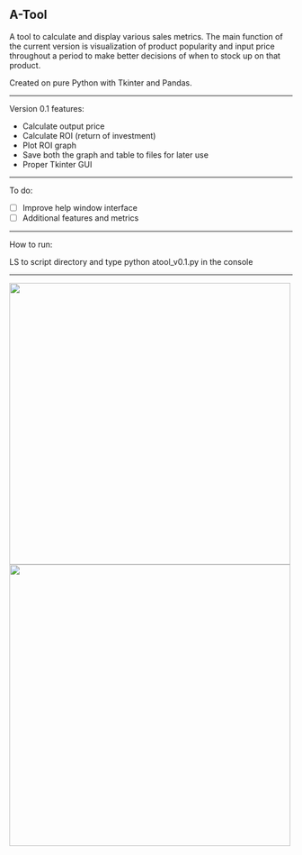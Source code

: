 ## **A-Tool**

A tool to calculate and display various sales metrics.
The main function of the current version is visualization of product popularity and input price throughout a period to make better decisions of when to stock up on that product.

Created on pure Python with Tkinter and Pandas.

______________

Version 0.1 features:

 - Calculate output price
 - Calculate ROI (return of investment)
 - Plot ROI graph
 - Save both the graph and table to files for later use
 - Proper Tkinter GUI

______________

To do:

 - [ ] Improve help window interface
 - [ ] Additional features and metrics

______________

How to run:

LS to script directory and type python atool_v0.1.py in the console

______________

<img src="https://drive.google.com/uc?export=view&id=15sytiB1LtuM9ix5AwEGY8GuzLoJQB0Ob" width=500>
<img src="https://drive.google.com/uc?export=view&id=1Gb5tZILrnFb3NZLuxpVxGVrnhsQeVbCp" width=500>
